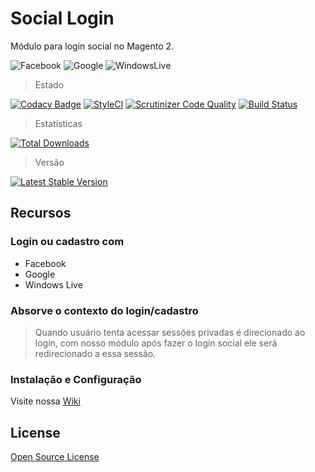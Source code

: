 # Social Login 

Módulo para login social no Magento 2.

![Facebook](view/frontend/web/images/btn-facebook.svg) 
![Google](view/frontend/web/images/btn-google.svg) 
![WindowsLive](view/frontend/web/images/btn-windowslive.svg) 

> Estado

[![Codacy Badge](https://app.codacy.com/project/badge/Grade/98f45aff47c44307baf8c913b41d5d2f)](https://www.codacy.com/manual/elisei/social-login?utm_source=github.com&amp;utm_medium=referral&amp;utm_content=elisei/social-login&amp;utm_campaign=Badge_Grade)
[![StyleCI](https://styleci.io/repos/273519578/shield)](https://styleci.io/repos/273519578)
[![Scrutinizer Code Quality](https://scrutinizer-ci.com/g/elisei/social-login/badges/quality-score.png?b=Magento%402.4)](https://scrutinizer-ci.com/g/elisei/social-login/)
[![Build Status](https://app.travis-ci.com/elisei/social-login.svg?branch=Magento%402.4)](https://app.travis-ci.com/elisei/social-login)

> Estatísticas

[![Total Downloads](https://poser.pugx.org/o2ti/social-login/downloads)](//packagist.org/packages/o2ti/social-login)

> Versão

[![Latest Stable Version](https://poser.pugx.org/o2ti/social-login/v)](//packagist.org/packages/o2ti/social-login)

## Recursos

### Login ou cadastro com

*   Facebook
*   Google
*   Windows Live

### Absorve o contexto do login/cadastro

> Quando usuário tenta acessar sessões privadas é direcionado ao login, com nosso módulo após fazer o login social ele será redirecionado a essa sessão.

### Instalação e Configuração

Visite nossa [Wiki](https://github.com/elisei/social-login/wiki)

## License

[Open Source License](LICENSE.txt)
